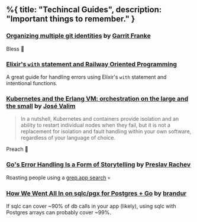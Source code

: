%{
  title: "Techincal Guides",
  description: "Important things to remember."
}
---
### [Organizing multiple git identities](https://garrit.xyz/posts/2023-10-13-organizing-multiple-git-identities) by [Garrit Franke](https://garrit.xyz/)
Bless 🙏

### [Elixir's `with` statement and Railway Oriented Programming](https://cbailey.co.uk/posts/elixirs_with_statement_and_railway_oriented_programming)
A great guide for handling errors using Elixir's `with` statement and intentional functions.

### [Kubernetes and the Erlang VM: orchestration on the large and the small](https://dashbit.co/blog/kubernetes-and-the-erlang-vm-orchestration-on-the-large-and-the-small) by [José Valim](https://github.com/josevalim)
> In a nutshell, Kubernetes and containers provide isolation and an ability to restart individual nodes when they fail, but it is not a replacement for isolation and fault handling within your own software, regardless of your language of choice.

Preach 😤

### [Go's Error Handling Is a Form of Storytelling](https://preslav.me/2023/04/14/golang-error-handling-is-a-form-of-storytelling/) by [Preslav Rachev](https://preslav.me/)
Roasting people using a [grep.app search](https://grep.app/search?q=return.%2Afmt.Errorf%5C%28%22error.%2Aerr%5C%29&regexp=true&filter%5Blang%5D%5B0%5D=Go) 💀

### [How We Went All In on sqlc/pgx for Postgres + Go](https://brandur.org/sqlc) by [brandur](https://brandur.org/)
If sqlc can cover ~90% of db calls in your app (likely), using sqlc with Postgres arrays can probably cover ~99%.
